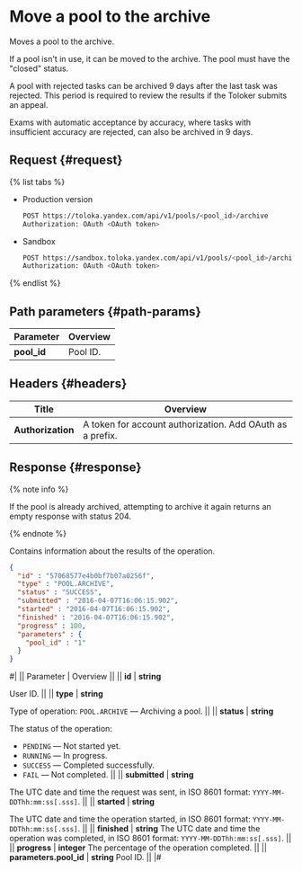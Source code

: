 # Move a pool to the archive

Moves a pool to the archive.

If a pool isn't in use, it can be moved to the archive. The pool must have the "closed" status.

A pool with rejected tasks can be archived 9 days after the last task was rejected. This period is required to review the results if the Toloker submits an appeal.

Exams with automatic acceptance by accuracy, where tasks with insufficient accuracy are rejected, can also be archived in 9 days.

## Request {#request}

{% list tabs %}

- Production version

    ```bash
    POST https://toloka.yandex.com/api/v1/pools/<pool_id>/archive
    Authorization: OAuth <OAuth token>
    ```

- Sandbox

    ```bash
    POST https://sandbox.toloka.yandex.com/api/v1/pools/<pool_id>/archive
    Authorization: OAuth <OAuth token>
    ```

{% endlist %}

## Path parameters {#path-params}

Parameter | Overview
----- | -----
**pool_id** | Pool ID.

## Headers {#headers}

Title | Overview
----- | -----
**Authorization** | A token for account authorization. Add OAuth as a prefix.

## Response {#response}

{% note info %}

If the pool is already archived, attempting to archive it again returns an empty response with status 204.

{% endnote %}

Contains information about the results of the operation.

```json
{
  "id" : "57068577e4b0bf7b07a0256f",
  "type" : "POOL.ARCHIVE",
  "status" : "SUCCESS",
  "submitted" : "2016-04-07T16:06:15.902",
  "started" : "2016-04-07T16:06:15.902",
  "finished" : "2016-04-07T16:06:15.902",
  "progress" : 100,
  "parameters" : {
    "pool_id" : "1"
  }
}
```

#|
|| Parameter | Overview ||
|| **id** | **string**

User ID. ||
|| **type** | **string**

Type of operation: `POOL.ARCHIVE` — Archiving a pool. ||
|| **status** | **string**

The status of the operation:

- `PENDING` — Not started yet.
- `RUNNING` — In progress.
- `SUCCESS` — Completed successfully.
- `FAIL` — Not completed. ||
|| **submitted** | **string**

The UTC date and time the request was sent, in ISO 8601 format: `YYYY-MM-DDThh:mm:ss[.sss]`. ||
|| **started** | **string**

The UTC date and time the operation started, in ISO 8601 format: `YYYY-MM-DDThh:mm:ss[.sss]`. ||
|| **finished** | **string**
The UTC date and time the operation was completed, in ISO 8601 format: `YYYY-MM-DDThh:mm:ss[.sss]`. ||
|| **progress** | **integer**
The percentage of the operation completed. ||
|| **parameters.pool_id** | **string**
Pool ID. ||
|#